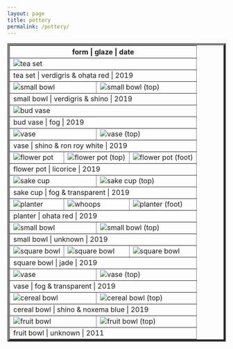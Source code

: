 ```yaml
---
layout: page
title: pottery
permalink: /pottery/
---
```


<table style="width:100%" border="5">
  <tr>
    <th colspan="12">form | glaze | date</th>
  </tr>

  <tr>
    <td colspan="12"><img src="teaset1.JPG" alt="tea set"></td>
  </tr>
  <tr>
    <td colspan="12">tea set | verdigris & ohata red | 2019</td>
  </tr>

  <tr>
    <td colspan="6"><img src="small-bowl1.JPG" alt="small bowl"></td>
    <td colspan="6"><img src="small-bowl1_top.JPG" alt="small bowl (top)"></td>
  </tr>
  <tr>
    <td colspan="12">small bowl | verdigris & shino | 2019</td>
  </tr>

  <tr>
    <td colspan="12"><img src="bud-vase.JPG" alt="bud vase"></td>
  </tr>
  <tr>
    <td colspan="12">bud vase | fog | 2019</td>
  </tr>

  <tr>
    <td colspan="6"><img src="vase1.JPG" alt="vase"></td>
    <td colspan="6"><img src="vase1_top.JPG" alt="vase (top)"></td>
  </tr>
  <tr>
    <td colspan="12">vase | shino & ron roy white | 2019</td>
  </tr>

  <tr>
    <td colspan="4"><img src="flower-pot.JPG" alt="flower pot"></td>
    <td colspan="4"><img src="flower-pot_top.JPG" alt="flower pot (top)"></td>
    <td colspan="4"><img src="flower-pot_foot.JPG" alt="flower pot (foot)"></td>
  </tr>
  <tr>
    <td colspan="12">flower pot | licorice | 2019</td>
  </tr>

  <tr>
    <td colspan="6"><img src="sake-cup.JPG" alt="sake cup"></td>
    <td colspan="6"><img src="sake-cup_top.JPG" alt="sake cup (top)"></td>
  </tr>
  <tr>
    <td colspan="12">sake cup | fog & transparent | 2019</td>
  </tr>

  <tr>
    <td colspan="4"><img src="planter1.JPG" alt="planter"></td>
    <td colspan="4"><img src="planter1_top.JPG" alt="whoops"></td>
    <td colspan="4"><img src="planter1_foot.JPG" alt="planter (foot)"></td>
  </tr>
  <tr>
    <td colspan="12">planter | ohata red | 2019</td>
  </tr>

  <tr>
    <td colspan="6"><img src="small-bowl2.JPG" alt="small bowl"></td>
    <td colspan="6"><img src="small-bowl2_top.JPG" alt="small bowl (top)"></td>
  </tr>
  <tr>
    <td colspan="12">small bowl | unknown | 2019</td>
  </tr>

  <tr>
    <td colspan="4"><img src="square-bowl.JPG" alt="square bowl"></td>
    <td colspan="4"><img src="square-bowl_top.JPG" alt="square bowl"></td>
    <td colspan="4"><img src="square-bowl_foot.JPG" alt="square bowl"></td>
  </tr>
  <tr>
    <td colspan="12">square bowl | jade | 2019</td>
  </tr>

  <tr>
    <td colspan="6"><img src="vase2.JPG" alt="vase"></td>
    <td colspan="6"><img src="vase2_top.JPG" alt="vase (top)"></td>
  </tr>
  <tr>
    <td colspan="12">vase | fog & transparent | 2019</td>
  </tr>

  <tr>
    <td colspan="6"><img src="cereal-bowl.JPG" alt="cereal bowl"></td>
    <td colspan="6"><img src="cereal-bowl_top.JPG" alt="cereal bowl (top)"></td>
  </tr>
  <tr>
    <td colspan="12">cereal bowl | shino & noxema blue | 2019</td>
  </tr>

  <tr>
    <td colspan="6"><img src="fruit-bowl.JPG" alt="fruit bowl"></td>
    <td colspan="6"><img src="fruit-bowl_top.JPG" alt="fruit bowl (top)"></td>
  </tr>
  <tr>
    <td colspan="12">fruit bowl | unknown | 2011</td>
  </tr>
</table>
